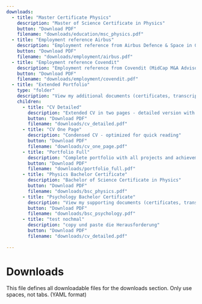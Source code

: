 ```yaml
---
downloads:
  - title: "Master Certificate Physics"
    description: "Master of Science Certificate in Physics"
    button: "Download PDF"
    filename: "downloads/education/msc_physics.pdf"
  - title: "Employment reference Airbus"
    description: "Employment reference from Airbus Defence & Space in Germany"
    button: "Download PDF"
    filename: "downloads/employment/airbus.pdf"
  - title: "Employment reference Covendit"
    description: "Employment reference from Covendit (MidCap M&A Advisory) in Germany"
    button: "Download PDF"
    filename: "downloads/employment/covendit.pdf"
  - title: "Extended Portfolio"
    type: "folder"
    description: "View my additional documents (certificates, transcripts, and reference letters) here"
    children:
      - title: "CV Detailed"
        description: "Extended CV in two pages - detailed version with more content"
        button: "Download PDF"
        filename: "downloads/cv_detailed.pdf"
      - title: "CV One Page"
        description: "Condensed CV - optimized for quick reading"
        button: "Download PDF"
        filename: "downloads/cv_one_page.pdf"
      - title: "Portfolio Full"
        description: "Complete portfolio with all projects and achievements"
        button: "Download PDF"
        filename: "downloads/portfolio_full.pdf"
      - title: "Physics Bachelor Certificate"
        description: "Bachelor of Science Certificate in Physics"
        button: "Download PDF"
        filename: "downloads/bsc_physics.pdf"
      - title: "Psychology Bachelor Certificate"
        description: "View my supporting documents (certificates, transcripts, and reference letters) here"
        button: "Download PDF"
        filename: "downloads/bsc_psychology.pdf"
      - title: "test nochmal"
        description: "copy und paste die Herausforderung"
        button: "Download PDF"
        filename: "downloads/cv_detailed.pdf"
  
---
```


# Downloads

This file defines all downloadable files for the downloads section. Only use spaces, not tabs. (YAML format)